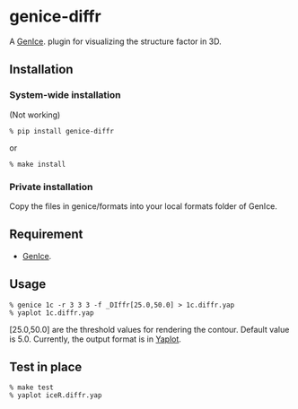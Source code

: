 # genice-diffr

A [GenIce](https://github.com/vitroid/GenIce). plugin for visualizing the structure factor in 3D.

## Installation

### System-wide installation

(Not working)

    % pip install genice-diffr
	
or

    % make install

### Private installation

Copy the files in genice/formats into your local formats folder of GenIce.

## Requirement

* [GenIce](https://github.com/vitroid/GenIce).

## Usage

	% genice 1c -r 3 3 3 -f _DIffr[25.0,50.0] > 1c.diffr.yap
	% yaplot 1c.diffr.yap

[25.0,50.0] are the threshold values for rendering the contour.  Default value is 5.0.
Currently, the output format is in [Yaplot](https://github.com/vitroid/Yaplot).

## Test in place

    % make test
    % yaplot iceR.diffr.yap

